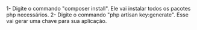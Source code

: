 1- Digite o commando "composer install". Ele vai instalar todos os pacotes php necessários.
2- Digite o commando "php artisan key:generate". Esse vai gerar uma chave para sua aplicação.
